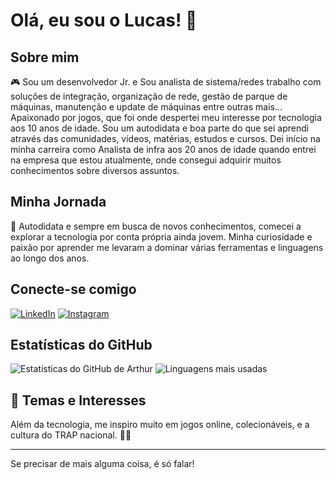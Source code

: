 # Olá, eu sou o Lucas! 👋

## Sobre mim
🎮 Sou um desenvolvedor Jr. e Sou analista de sistema/redes trabalho com soluções de integração, organização de rede, gestão de parque de máquinas, manutenção e update de máquinas entre outras mais... 
Apaixonado por jogos, que foi onde despertei meu interesse por tecnologia aos 10 anos de idade. Sou um autodidata e boa parte do que sei aprendi através das comunidades, vídeos, matérias, estudos e cursos. 
Dei início na minha carreira como Analista de infra aos 20 anos de idade quando entrei na empresa que estou atualmente, onde consegui adquirir muitos conhecimentos sobre diversos assuntos. 

## Minha Jornada
🚀 Autodidata e sempre em busca de novos conhecimentos, comecei a explorar a tecnologia por conta própria ainda jovem. Minha curiosidade e paixão por aprender me levaram a dominar várias ferramentas e linguagens ao longo dos anos.

## Conecte-se comigo
[![LinkedIn](https://img.shields.io/badge/LinkedIn-blue?logo=linkedin&logoColor=white)](https://linkedin.com/in/lucas-pedrosa-blanco-129362253/)
[![Instagram](https://img.shields.io/badge/Instagram-E4405F?logo=instagram&logoColor=white)](https://instagram.com/eupedrosa___)

## Estatísticas do GitHub
![Estatísticas do GitHub de Arthur](https://github-readme-stats.vercel.app/api?username=lucasfallen&show_icons=true&theme=radical)
![Linguagens mais usadas](https://github-readme-stats.vercel.app/api/top-langs/?username=lucasfallen&layout=compact&theme=radical)

## 🎉 Temas e Interesses
Além da tecnologia, me inspiro muito em jogos online, colecionáveis, e a cultura do TRAP nacional. 🤟🏾

---

Se precisar de mais alguma coisa, é só falar!
